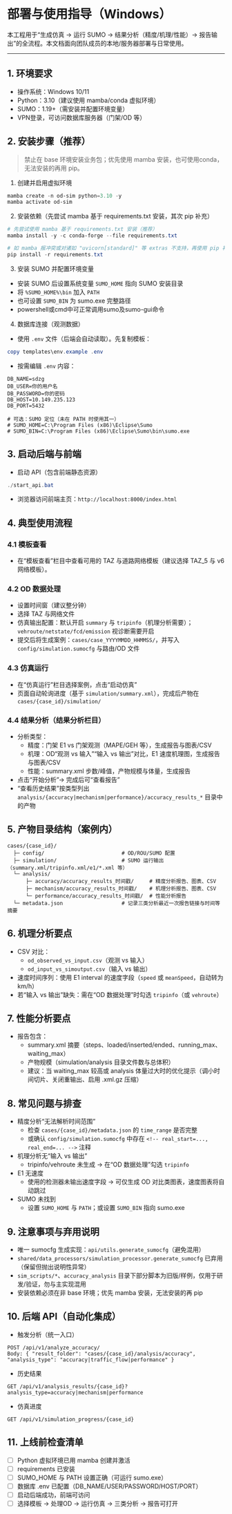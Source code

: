 # 部署与使用指导（Windows）

本工程用于“生成仿真 → 运行 SUMO → 结果分析（精度/机理/性能）→ 报告输出”的全流程。本文档面向团队成员的本地/服务器部署与日常使用。

---

## 1. 环境要求

- 操作系统：Windows 10/11
- Python：3.10（建议使用 mamba/conda 虚拟环境）
- SUMO：1.19+（需安装并配置环境变量）
- VPN登录，可访问数据库服务器（门架/OD 等）

## 2. 安装步骤（推荐）

> 禁止在 base 环境安装业务包；优先使用 mamba 安装，也可使用conda，无法安装的再用 pip。

1) 创建并启用虚拟环境

```powershell
mamba create -n od-sim python=3.10 -y
mamba activate od-sim
```

2) 安装依赖（先尝试 mamba 基于 requirements.txt 安装，其次 pip 补充）

```powershell
# 先尝试使用 mamba 基于 requirements.txt 安装（推荐）
mamba install -y -c conda-forge --file requirements.txt

# 如 mamba 报冲突或对诸如 "uvicorn[standard]" 等 extras 不支持，再使用 pip 补充安装
pip install -r requirements.txt
```

3) 安装 SUMO 并配置环境变量

- 安装 SUMO 后设置系统变量 `SUMO_HOME` 指向 SUMO 安装目录
- 将 `%SUMO_HOME%\bin` 加入 `PATH`
- 也可设置 `SUMO_BIN` 为 sumo.exe 完整路径
- powershell或cmd中可正常调用sumo及sumo-gui命令

4) 数据库连接（观测数据）

- 使用 `.env` 文件（后端会自动读取）。先复制模板：

```powershell
copy templates\env.example .env
```

- 按需编辑 `.env` 内容：

```env
DB_NAME=sdzg
DB_USER=你的用户名
DB_PASSWORD=你的密码
DB_HOST=10.149.235.123
DB_PORT=5432

# 可选：SUMO 定位（未在 PATH 时使用其一）
# SUMO_HOME=C:\Program Files (x86)\Eclipse\Sumo
# SUMO_BIN=C:\Program Files (x86)\Eclipse\Sumo\bin\sumo.exe
```

## 3. 启动后端与前端

- 启动 API（包含前端静态资源）

```powershell
./start_api.bat
```

- 浏览器访问前端主页：`http://localhost:8000/index.html`

## 4. 典型使用流程

### 4.1 模板查看

- 在“模板查看”栏目中查看可用的 TAZ 与道路网络模板（建议选择 TAZ_5 与 v6 网络模板）。

### 4.2 OD 数据处理

- 设置时间窗（建议整分钟）
- 选择 TAZ 与网络文件
- 仿真输出配置：默认开启 `summary` 与 `tripinfo`（机理分析需要）；`vehroute/netstate/fcd/emission` 视诊断需要开启
- 提交后将生成案例：`cases/case_YYYYMMDD_HHMMSS/`，并写入 `config/simulation.sumocfg` 与路由/OD 文件

### 4.3 仿真运行

- 在“仿真运行”栏目选择案例，点击“启动仿真”
- 页面自动轮询进度（基于 `simulation/summary.xml`），完成后产物在 `cases/{case_id}/simulation/`

### 4.4 结果分析（结果分析栏目）

- 分析类型：
  - 精度：门架 E1 vs 门架观测（MAPE/GEH 等），生成报告与图表/CSV
  - 机理：OD“观测 vs 输入”“输入 vs 输出”对比，E1 速度机理图，生成报告与图表/CSV
  - 性能：summary.xml 步数/峰值，产物规模与体量，生成报告
- 点击“开始分析”→ 完成后可“查看报告”
- “查看历史结果”按类型列出 `analysis/{accuracy|mechanism|performance}/accuracy_results_*` 目录中的产物

## 5. 产物目录结构（案例内）

```
cases/{case_id}/
  ├─ config/                         # OD/ROU/SUMO 配置
  ├─ simulation/                     # SUMO 运行输出（summary.xml/tripinfo.xml/e1/*.xml 等）
  └─ analysis/
      ├─ accuracy/accuracy_results_时间戳/     # 精度分析报告、图表、CSV
      ├─ mechanism/accuracy_results_时间戳/    # 机理分析报告、图表、CSV
      └─ performance/accuracy_results_时间戳/  # 性能分析报告
  └─ metadata.json                   # 记录三类分析最近一次报告链接与时间等摘要
```

## 6. 机理分析要点

- CSV 对比：
  - `od_observed_vs_input.csv`（观测 vs 输入）
  - `od_input_vs_simoutput.csv`（输入 vs 输出）
- 速度时间序列：使用 E1 interval 的速度字段（`speed` 或 `meanSpeed`，自动转为 km/h）
- 若“输入 vs 输出”缺失：需在“OD 数据处理”时勾选 `tripinfo`（或 `vehroute`）

## 7. 性能分析要点

- 报告包含：
  - summary.xml 摘要（steps、loaded/inserted/ended、running_max、waiting_max）
  - 产物规模（simulation/analysis 目录文件数与总体积）
  - 建议：当 waiting_max 较高或 analysis 体量过大时的优化提示（调小时间切片、关闭重输出、启用 .xml.gz 压缩）

## 8. 常见问题与排查

- 精度分析“无法解析时间范围”
  - 检查 `cases/{case_id}/metadata.json` 的 `time_range` 是否完整
  - 或确认 `config/simulation.sumocfg` 中存在 `<!-- real_start=..., real_end=... -->` 注释
- 机理分析无“输入 vs 输出”
  - tripinfo/vehroute 未生成 → 在“OD 数据处理”勾选 `tripinfo`
- E1 无速度
  - 使用的检测器未输出速度字段 → 可仅生成 OD 对比类图表，速度图表将自动跳过
- SUMO 未找到
  - 设置 `SUMO_HOME` 与 `PATH`；或设置 `SUMO_BIN` 指向 sumo.exe

## 9. 注意事项与弃用说明

- 唯一 sumocfg 生成实现：`api/utils.generate_sumocfg`（避免混用）
- `shared/data_processors/simulation_processor.generate_sumocfg` 已弃用（保留但抛出说明性异常）
- `sim_scripts/*`、`accuracy_analysis` 目录下部分脚本为旧版/样例，仅用于研发/验证，勿与主实现混用
- 安装依赖必须在非 base 环境；优先 mamba 安装，无法安装的再 pip

## 10. 后端 API（自动化集成）

- 触发分析（统一入口）

```http
POST /api/v1/analyze_accuracy/
Body: { "result_folder": "cases/{case_id}/analysis/accuracy", "analysis_type": "accuracy|traffic_flow|performance" }
```

- 历史结果

```http
GET /api/v1/analysis_results/{case_id}?analysis_type=accuracy|mechanism|performance
```

- 仿真进度

```http
GET /api/v1/simulation_progress/{case_id}
```

## 11. 上线前检查清单

- [ ] Python 虚拟环境已用 mamba 创建并激活
- [ ] requirements 已安装
- [ ] SUMO_HOME 与 PATH 设置正确（可运行 sumo.exe）
- [ ] 数据库 .env 已配置（DB_NAME/USER/PASSWORD/HOST/PORT）
- [ ] 启动后端成功，前端可访问
- [ ] 选择模板 → 处理OD → 运行仿真 → 三类分析 → 报告可打开
